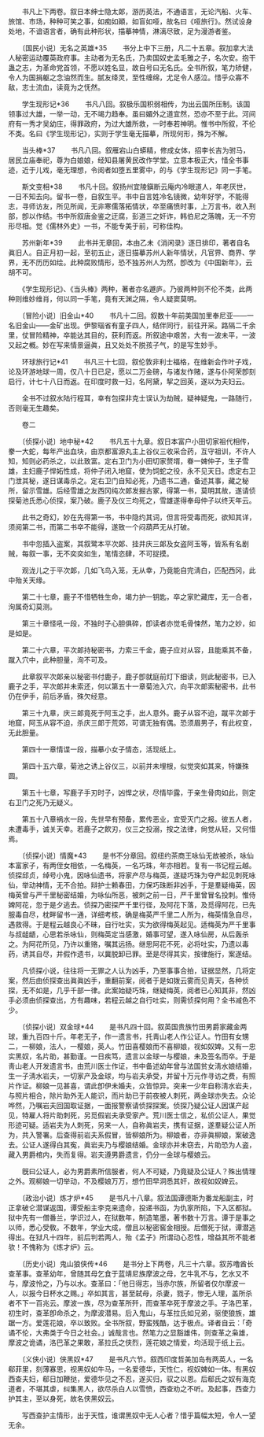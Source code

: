 <!-- { "loadSidebar": true } -->
　　书凡上下两卷。叙日本绅士隐太郞，游历英法，不通语言，无论汽船、火车、旅馆、巿场，种种可笑之事，如痴如顚，如盲如哑，故名曰《哑旅行》。然试设身处地，不谙语言者，确有此种形状，描摹神情，淋漓尽致，足为漫游者鉴。 

　　〔国民小说〕无名之英雄*35 
　　书分上中下三册，凡二十五章。叙加拿大法人秘密运动覆英政府事。主动者为无名氏，乃卖国奴史孟毛雅之子，名次安。抱干蛊之志，为革命党首领，不愿以姓名显，故自号曰无名氏。全书所叙，笔力矫健，令人为国捐躯之念油然而生。腻友绛灵，至性缠绵，尤足令人感泣。惜乎众寡不敌，志士流血，读竟为之怃然。 

　　学生现形记*36 
　　书凡八回。叙极乐国积弱相传，为出云国所压制。该国领事过大雄，一举一动，无不竭力趋奉。虽曰媚外之道宜然，恐亦不至于此。河间府有一秀才吴幼庄，得罪政府，为过大雄所救，一时奉若神明。惟书中所叙，不伦不类。名曰《学生现形记》，实则于学生毫无描摹，所现何形，殊为不解。 

　　当头棒*37 
　　书凡八回。叙雁宕山白蟒精，修成女体，招李长吉为驸马，居民立庙奉祀，尊为白娘娘，经知县屠黄民改作学堂。立意本极正大，惜全书事迹，近于儿戏，毫无理想，令阅者如堕五里雾中，的与《学生现形记》同一手笔。 

　　斯文变相*38 
　　书凡十回。叙扬州宜陵鎭断云庵内冷眼道人，年老厌世，一日不知去向。留书一卷，自叙生平。书中自言姓冷名镜微，幼年好学，不能得志，寻师访友，所见所闻，无非寒儒落拓情状，卒至痛愤时事，上万言书，收入刑部，卽以作结。书中所叙唐金鉴之迂腐，彭道三之奸诈，韩伯尼之落魄，无一不穷形尽相。觉《儒林外史》一书，不能专美于前，可称佳构。 

　　苏州新年*39 
　　此书并无章回，本由乙未《消闲录》逐日排印，著者自名眞旧人。自正月初一起，至初五止，逐日描摹苏州人新年情状，凡官界、商界、学界，无不历历如绘。此种腐败情形，恐不独苏州人为然，卽改为《中国新年》，云胡不可。 

　　《学生现形记》、《当头棒》两种，著者亦名遯庐。乃彼两种则不伦不类，此两种则维妙维肖，何以同一手笔，竟有天渊之隔，令人疑窦莫明。 

　　〔冒险小说〕旧金山*40 
　　书凡十二回。叙数十年前美国加里奉尼亚——一名旧金山——金矿出现。伊黎瑙省有童子四人，结伴同行，前往开采。路隔二千余里，仗冒险精神，卒能达其目的，获利而返。所叙途中艰苦，大有一波未平，一波又起之槪。妙在写来情景逼眞，且又处处不脱孩子气，的是写生妙手。 

　　环球旅行记*41 
　　书凡三十七回，叙伦敦非利士福格，在维新会作叶子戏，论及环游地球一周，仅八十日已足，愿以二万金磅，与诸友作赌，遂与仆阿荣卽刻启行，计七十八日而返。在印度时救一妇，名阿黛，挈之回英，遂以为夫妇云。 

　　全书不过叙水陆行程耳，幸有包探非克士误认为劫贼，疑神疑鬼，一路随行，否则毫无生趣矣。 

　　卷二 

　　〔侦探小说〕地中秘*42 
　　书凡五十九章。叙日本富户小田切家祖代相传，豢一大蛇，每年产出血块，由京都富源丸主上谷仪三收采合药，互守祖训，不许人知，知则必药杀之，以此致富。定右卫门为小田切家赘壻，眷一婢仲子，生子雪雄，主妇鹿子悍妬性成，将仲子闭入地窟，使为饲蛇之役，永不见天日。虑定右卫门泄其秘，遂日谋毒杀之。定右卫门自知必死，乃遗书二通，备述其事，藏之秘所，留示雪雄。后经雪雄之友西冈纯次郞发掘古冢，得第一书，莫明其故，遂请侦探菊池氏悉心侦探，案乃破。鹿子及仪三均死之，雪雄遂得奉母仲子以终天年云。 

　　此书之奇幻，妙在先得第一书，书中隐约其词，但言将受毒而死，欲知其详，须阅第二书，而第二书卒不能得，遂致一个闷葫芦无从打破。 

　　书中忽插入盗案，其叙鹭本平次郞、挂井庆三郞及女盗阿玉等，皆系有名剧贼，每叙一事，无不奕奕如生，笔情恣肆，不可捉摸。 

　　观泷儿之于平次郞，几如飞鸟入笼，无从幸，乃竟能自完淸白，匹配西冈，此中殆关天缘。 

　　第二十七章，鹿子不惜牺牲生命，竭力护一钥匙，卒之家贮藏库，无一合者，洵属奇幻莫测。 

　　第三十章怪吼一段，不独时子心胆俱碎，卽读者亦觉毛骨悚然，笔力之妙，如是如是。 

　　第二十六章，平次郞持秘密书，力索三千金，鹿子应对从容，且能乘其不备，蹴入穴中，此种胆量，洵不可及。 

　　此章叙平次郞亲以秘密书付鹿子，鹿子卽就庭前灯下细读，则此秘密书，已入鹿子之手，平次郞并未索还，何以第五十一章菊池入穴，向平次郞索秘密书，此书仍在伊手，前后矛盾，殊欠经意。 

　　第三十九章，庆三郞竟死于阿玉之手，出人意外。鹿子从容不迫，蹴平次郞于地窟，阿玉从容不迫，杀庆三郞于荒郊，可谓无独有偶。恐须眉男子，有此权变，无此胆量。 

　　第四十一章情谍一段，描摹小女子情态，活现纸上。 

　　第四十五六章，菊池之诱上谷仪三，以前并未埋根，似觉突如其来，特嫌殊圆。 

　　第五十七章，写鹿子手刃时子，凶悍之状，尽情毕露，于亲生骨肉如此，则定右卫门之死乃无疑义。 

　　第五十八章祸水一段，先世早有预备，累传恶业，宜受灭门之报。彼五人者，未遭毒手，诚关天幸。若鹿子之飮刃，仪三之投溺，按之法律，尙觉从轻，又何惜焉。 

　　〔侦探小说〕情魔*43 
　　是书不分章回。叙纽约茶商王咏仙无故被杀，咏仙本富家子，有两侄女相依，一名梅英，一名巧珠，年亦相若。复有一书记程云越。侦探邱贞，绰号小鬼，因咏仙遗书，将家产尽与梅英，遂疑巧珠为夺产起见刺死咏仙，举动神情，无不合拍。辩护士赖春田，力保巧珠断非凶手，于是羣疑梅英，因梅英曾与严千里秘密结婚，为咏仙所恶，被刺之前一日，严千里曾冒名投刺。惟侍婢阿花，忽于是夕逃去。侦探乃密探严千里行径，及阿花下落，及觅得阿花，已先服毒自尽，枕畔留书一通，详细考核，确是梅英严千里二人所为，梅英情急自尽，遇救得。于是程云越良心不昧，自行吐实，实为欲得梅英起见。适梅英为严千里事与叔龃龉，心思若杀咏仙，则梅英定当感激，婚事可望，遂入咏仙房，从后轰杀之。为阿花所见，乃许以重赂，嘱其远扬。继思阿花不死，必将吐实，乃遗以毒药，诱其自尽，并假作遗书，以冀脱卸已罪。至是尽得其实，按律施行，案遂结。 

　　凡侦探小说，往往将一无罪之人认为凶手，乃至事事合拍，证据显然，几将定案，然后由侦探查出眞眞凶手，重翻前案，阅者于是如拨云雾而见靑天，各种侦探，无不如是，几乎千部一律。此案始疑巧珠，继疑梅英，阅者已心知其非，然凶手必须由侦探查出，方有趣味，若程云越之自行吐实，则需侦探何用？全书减色不少。 

　　〔侦探小说〕双金球*44 
　　是书凡四十回。叙英国贵族竹田男爵家藏金两球，重九百四十斤。年老无子，作一遗言书，托靑山老人作公证人。竹田有女甥二，一柳娘，法人，一樱娘，英人。竹田喜樱娘而不喜柳娘，视如奴婢。又有一忠实黑奴，名片助，甚勤谨。一日疾笃，遗言以金球一与樱娘，未及签名而卒。于是靑山老人开发遗言书，由荒川医士作证，书中备述幼年曾与法国贫女淸水娘结婚，生一子淸水岩夫，一切家产及金球，均与岩夫承受，并留十万元作寻访之费，有照片作证。柳娘一见甚喜，谓此卽伊未婚夫，众皆惊异。突来一少年自称淸水岩夫，与照片相合，除片助外无人能识，而片助已于前夜被人刺死，两金球亦失去。众论哗然，乃嘱岩夫回国取证据，一面报警察请侦探探案。侦探乃疑公证人因谋产起见，特雇人将片助刺死，另觅假岩夫承受家产。荒川医士信之，私侦公证人，果觉形迹可疑。适岩夫为人刺死，另来一人，自称眞岩夫，携有证据，遂羣疑公证人所为，共入警署。后查得前岩夫系假冒，皆柳娘所为。柳娘者，亦非眞柳娘，案破逸去。公证人遂得白其寃，眞岩夫乃与樱娘结婚。金球亦并未窃去，片助恐为人盗，藏入男爵棺内，失而复得。岩夫遵男爵遗言，仍分一金球与樱娘云。 

　　旣曰公证人，必为男爵素所信服者，何人不可疑，乃竟疑及公证人？殊出情理之外。观柳娘一切举动，不及樱娘万万，想竹田早洞悉其奸，故视如奴婢云。 

　　〔政治小说〕炼才炉*45 
　　是书凡十八章。叙法国谭德斯为番龙船副主，时正拿破仑潜谋返国，谭受船主李克来遗命，投递书函，为仇家所陷，下入区都狱。狱中先有一僧番兰，学识过人，在狱数年，制造笔墨，著书数十万言。谭于是事之以师，悉心受敎。不数年，学业大成，僧且以秘密窖金相授。后僧死于狱，谭潜逃得出。在狱凡十四年，前后判若两人，殆《孟子》所谓动心忍性，增益其所不能者欤！不愧称为《炼才炉》云。 

　　〔历史小说〕鬼山狼侠传*46 
　　是书分上下两卷，凡三十六章。叙苏噜酋长查革事。查革幼年，曾随其母乞食于蓝靖尼族摩波之母，乞牛乳不与，乞水又不与，摩波怜之，乃与以水。查革曰：「他日得志，当赤尔族，所留者仅尔摩波一人，以报今日杯水之赐。」卒如其言，甚至弑母，杀妻，戮子，惨无人理，盖所杀者不下一百兆云。摩波一族，尽为查革所歼，而查革卒死于摩波之手。子洛巴革，初生时，查革卽命杀之，为摩波潜易。后入鬼山，与革拉氏如兄弟，驱使狼族，雄踞一方。爱莲花娘，卒以致败。全书所叙，野蛮残酷，达于极点。译者自云：「奇谲不伦，大弗类于今日之社会。」诚哉言也。然笔力之显豁雄伟，则查革之枭雄，摩波之诡谲，洛巴革之果敢，革拉氏之侠烈，莲花娘之情爱，均活现于纸上云。 

　　〔义侠小说〕侠黑奴*47 
　　是书凡六节。叙西印度哲美加岛有两英人，一名郗菲里，刻薄寡恩，视黑奴如牛马，一名爱德华，天性仁，视奴婢如一体。有黑奴西查夫妇，郗日加鞭挞，爱德华见之不忍，遂买归，驭之以恩。后郗氏之奴有海克道者，不堪其虐，纠集黑人，欲尽杀白人以雪愤，西查劝之不听。及起事，西查力护其主，至以身死，故名侠黑奴云。 

　　写西查护主情形，出于天性，谁谓黑奴中无人心者？惜乎篇幅太短，令人一望无余。 

